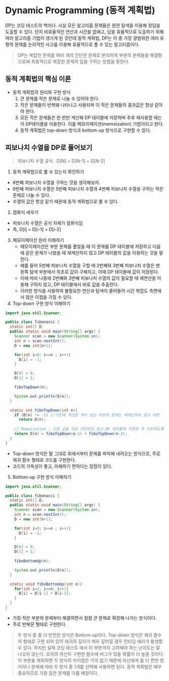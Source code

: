 # Dynamic Programming (동적 계획법)
DP는 코딩 테스트의 백미다. 사실 모든 알고리즘 문제들은 완전 탐색을 이용해 정답을 도출할 수 있다.
단지 비효율적인 연산과 시간을 없애고, 답을 효율적으로 도출하기 위해 여러 알고리즘 기법이 생기게 된 것인데
동적 계획법, DP는 이 중 가장 광범위한 여러 유형의 문제를 논리적인 사고를 이용해 효율적으로 풀 수
있는 알고리즘이다.

> DP는 복잡한 문제를 여러 개의 간단한 문제로 분리하여 부분의 문제들을 해결함으로써 최종적으로 복잡한
> 문제의 답을 구하는 방법을 뜻한다.


## 동적 계획법의 핵심 이론
- 동적 계획법의 원리와 구현 방식
  1. 큰 문제를 작은 문제로 나눌 수 있어야 한다.
  2. 작은 문제들이 반복돼 나타나고 사용되며 이 작은 문제들의 결과값은 항상 같아야 한다.
  3. 모든 작은 문제들은 한 번만 계산해 DP 테이블에 저장하며 추후 재사용할 때는 이 DP테이블을
  이용한다. 이를 메모이제이션(memoization) 기법이라고 한다.
  4. 동적 계획법은 top-down 방식과 bottom-up 방식으로 구현할 수 있다.

## 피보나치 수열을 DP로 풀어보기

> 피보나치 수열 공식 : D[N] = D[N-1] + D[N-2]

1. 동적 계획법으로 풀 수 있는지 확인하기
  - 6번째 피보나치 수열을 구하는 것을 생각해보자.
  - 6번째 피보나치 수열은 5번째 피보나치 수열과 4번째 피보나치 수열을 구하는 작은 문제로 나눌 수 있다.
  - 수열의 값은 항상 같기 때문에 동적 계획법으로 풀 수 있다.
2. 점화식 세우기
  - 피보나치 수열은 공식 자체가 점화식임
  - 즉, D[i] = D[i-1] + D[i-2]
3. 메모이제이션 원리 이해하기
   - 메모이제이션은 부분 문제를 풀었을 때 이 문제를 DP 테이블에 저장하고 다음에 같은 문제가
   나왔을 때 재계산하지 않고 DP 테이블의 값을 이용하는 것을 말한다.
   - 예를 들어 5번째 피보나치 수열을 구할 때 2번째와 3번째 피보나치 수열은 맨 왼쪽 탐색
   부분에서 최초로 값이 구해지고, 이때 DP 테이블에 값이 저장된다.
   - 이에 따라 나중에 2번째와 3번째 피보나치 수열의 값이 필요할 때 재연산을 이용해 구하지 않고, 
   DP 테이블에서 바로 값을 추출한다.
   - 이러한 방식을 사용하여 불필요한 연산과 탐색이 줄어들어 시간 복잡도 측면에서 많은 이점을 가질
   수 있다.
4. Top-down 구현 방식 이해하기
  ```java
  import java.util.Scanner;
  
  public class fibonacci {
    static int[] D;
    public static void main(String[] args) {
      Scanner scan = new Scanner(System.in);
      int n = scan.nextInt();
      D = new int[n+1];
  
      for(int i=0; i<=n ; i++){
        D[i] = -1;
      }
  
      D[0] = 0;
      D[1] = 1;
  
      fiboTopDown(n);
  
      System.out.println(D[n]);
    }
  
    static int fiboTopDown(int n){
      if (D[n] != -1) //기존에 계산한 적이 있는 부분의 문제는 재계산하지 않고 리턴
        return D[n];
      
      // Memoization : 구한 값을 바로 리턴하지 않고 DP 테이블에 저장한 후 리턴하도록 로직을 구현
      return D[n] = fiboTopDown(n-1) + fiboTopDown(n-2);
    }
  }
  ```
  - Top-down 방식은 말 그대로 위에서부터 문제를 파악해 내려오는 방식으로, 주로 재귀
  함수 형태로 코드를 구현한다.
  - 코드의 가독성이 좋고, 이해하기 편하다는 장점이 있다.
5. Bottom-up 구현 방식 이해하기
  ```java
  import java.util.Scanner;
  
  public class fibonacci {
    static int[] D;
    public static void main(String[] args) {
      Scanner scan = new Scanner(System.in);
      int n = scan.nextInt();
      D = new int[n+1];
  
      for(int i=0; i<=n ; i++){
        D[i] = -1;
      }
  
      D[0] = 0;
      D[1] = 1;
      
      fiboBottomUp(n);
  
      System.out.println(D[n]);
    }
  
    static void fiboBottomUp(int n){
      for(int i=2; i<=n; i++){
        D[i] = D[i-1] + D[i-2];
      }
    }
  }
  ```
  - 가장 작은 부분의 문제부터 해결하면서 점점 큰 문제로 확장해 나가는 방식이다.
  - 주로 반복문 형태로 구현한다.

> 두 방식 중 좀 더 안전한 방식은 Bottom-up이다. Top-down 방식은 재귀 함수의 형태로 구현
> 되어 있어 재귀의 깊이가 매우 깊어질 경우 런타임 에러가 발생할 수 있다. 하지만 실제 코딩 테스트
> 에서 이 부분까지 고려해야 하는 난이도는 잘 나오지 않는다. 오히려 자신이 구현한 함수에 버그가 있을
> 확률이 더 높을 것이다. 이 부분을 제외하면 두 방식의 차이점은 거의 없기 때문에 자신에게 좀 더 편한
> 방식이나 문제에 따라 두 방식 중 1개를 선택해 사용하면 된다. 동적 계획법은 매우 중요하므로 가장 많은
> 문제를 다룰 예정이다.